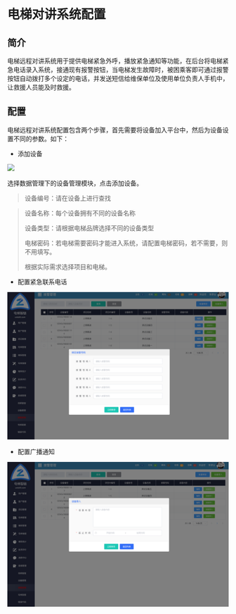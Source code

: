 # 电梯对讲系统配置

## 简介

电梯远程对讲系统用于提供电梯紧急外呼，播放紧急通知等功能，在后台将电梯紧急电话录入系统，接通现有报警按钮，当电梯发生故障时，被困乘客即可通过报警按钮自动拨打多个设定的电话，并发送短信给维保单位及使用单位负责人手机中，让救援人员能及时救援。

## 配置

电梯远程对讲系统配置包含两个步骤，首先需要将设备加入平台中，然后为设备设置不同的参数。如下：

- 添加设备

![](/Users/taojiang/project/doc/EleIOT/_media/net_data_add.png)

选择数据管理下的设备管理模块，点击添加设备。

> 设备编号：请在设备上进行查找

> 设备名称：每个设备拥有不同的设备名称
>
> 设备类型：请根据电梯品牌选择不同的设备类型
>
> 电梯密码：若电梯需要密码才能进入系统，请配置电梯密码，若不需要，则不用填写。
>
> 根据实际需求选择项目和电梯。

- 配置紧急联系电话

![](../_media/net_voice_phone.png)

- 配置广播通知

![](../_media/net_voice_voice.jpg)